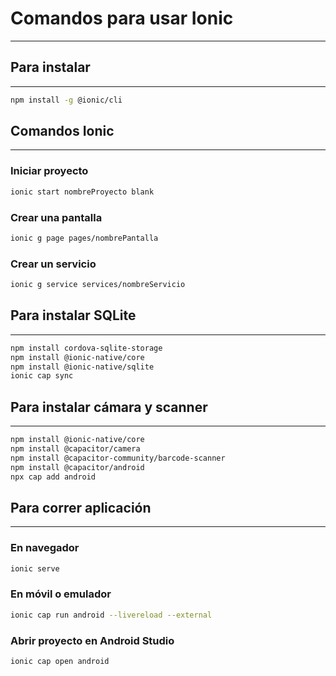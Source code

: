 # Comandos para usar Ionic

---

## Para instalar

---

```sh
npm install -g @ionic/cli
```

## Comandos Ionic

---

### Iniciar proyecto

```sh
ionic start nombreProyecto blank
```

### Crear una pantalla

```sh
ionic g page pages/nombrePantalla
```

### Crear un servicio

```sh
ionic g service services/nombreServicio
```

## Para instalar SQLite

---

```sh
npm install cordova-sqlite-storage
npm install @ionic-native/core
npm install @ionic-native/sqlite
ionic cap sync
```

## Para instalar cámara y scanner

---

```sh
npm install @ionic-native/core
npm install @capacitor/camera
npm install @capacitor-community/barcode-scanner
npm install @capacitor/android
npx cap add android
```

## Para correr aplicación

---

### En navegador

```sh
ionic serve
```

### En móvil o emulador

```sh
ionic cap run android --livereload --external
```

### Abrir proyecto en Android Studio

```sh
ionic cap open android
```
